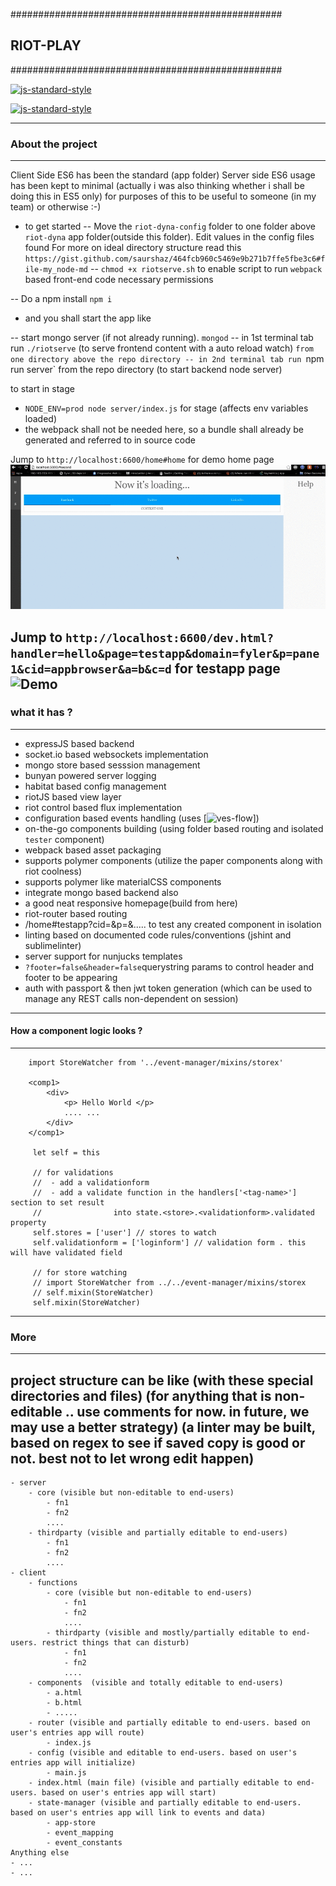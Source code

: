 #################################################
## RIOT-PLAY                                   ##
#################################################

[![js-standard-style](https://cdn.rawgit.com/feross/standard/master/badge.svg)](https://github.com/feross/standard)

[![js-standard-style](https://img.shields.io/badge/code%20style-standard-brightgreen.svg)](http://standardjs.com/)

---------------------------------------------
### About the project
---------------------------------------------
Client Side ES6 has been the standard (app folder)
Server side ES6 usage has been kept to minimal (actually i was also thinking whether i shall be doing this in ES5 only) for purposes of this to be useful to someone (in my team) or otherwise :-)

- to get started
-- Move the `riot-dyna-config` folder to one folder above `riot-dyna` app folder(outside this folder). Edit values in the config files found
For more on ideal directory structure read this `https://gist.github.com/saurshaz/464fcb960c5469e9b271b7ffe5fbe3c6#file-my_node-md`
-- `chmod +x riotserve.sh` to enable script to run `webpack` based front-end code necessary permissions 

-- Do a npm install ```npm i```
- and you shall start the app like 

-- start mongo server (if not already running). `mongod`
-- in 1st terminal tab run `./riotserve` (to serve frontend content with a auto reload watch) `from one directory above the repo directory
-- in 2nd terminal tab run `npm run server`  from the repo directory (to start backend node server)

to start in stage
- `NODE_ENV=prod node server/index.js` for stage (affects env variables loaded)
- the webpack shall not be needed here, so a bundle shall already be generated and referred to in source code


Jump to `http://localhost:6600/home#home` for demo home page
![Demo](/demo.gif)

	
Jump to `http://localhost:6600/dev.html?handler=hello&page=testapp&domain=fyler&p=pane1&cid=appbrowser&a=b&c=d` for testapp page
![Demo](/demo2.gif)
---------------------------------------------
### what it has ?
---------------------------------------------
- expressJS based backend 
- socket.io based websockets implementation
- mongo store based sesssion management
- bunyan powered server logging
- habitat based config management
- riotJS based view layer
- riot control based flux implementation
- configuration based events handling (uses [![ves-flow](https://github.com/saurshaz/ves-flow/)])
- on-the-go components building (using folder based routing and isolated `tester` component)
- webpack based asset packaging
- supports polymer components (utilize the paper components along with riot coolness)
- supports polymer like materialCSS components
- integrate mongo based backend also
- a good neat responsive homepage(build from here)
- riot-router based routing
- /home#testapp?cid=<tagname in app.views dir>&p=<pane selector id>&.....<other params> to test any created component in isolation
- linting based on documented code rules/conventions (jshint and sublimelinter)
- server support for nunjucks templates
- `?footer=false&header=false`querystring params to control header and footer to be appearing
- auth with passport & then jwt token generation (which can be used to manage any REST calls non-dependent on session)


--------------------------------------------------------------------------------------------
#### How a component logic looks ?
--------------------------------------------------------------------------------------------
```
	import StoreWatcher from '../event-manager/mixins/storex'

	<comp1>
		<div>
			<p> Hello World </p>
			.... ... 
		</div>
	</comp1>

	 let self = this

     // for validations
     //  - add a validationform
     //  - add a validate function in the handlers['<tag-name>'] section to set result
     //                into state.<store>.<validationform>.validated property
     self.stores = ['user'] // stores to watch
     self.validationform = ['loginform'] // validation form . this will have validated field

     // for store watching
     // import StoreWatcher from ../../event-manager/mixins/storex
     // self.mixin(StoreWatcher)
     self.mixin(StoreWatcher)
```




--------------------------------------------------------------------------------------------
 ###  More
 ------------------------------------------------------------------------------------------
 project structure can be like (with these special directories and files)
 (for anything that is non-editable .. use comments for now. in future, we may use a better strategy)
 (a linter may be built, based on regex to see if saved copy is good or not. best not to let wrong edit happen)
--------------------------------------------------------------------------------------------
	- server
		- core (visible but non-editable to end-users)
		 	- fn1 
		 	- fn2
		 	....
		- thirdparty (visible and partially editable to end-users)
		 	- fn1
		 	- fn2
		 	....
	- client
	 	- functions
		 	- core (visible but non-editable to end-users)
			 	- fn1
			 	- fn2
		 		....
			- thirdparty (visible and mostly/partially editable to end-users. restrict things that can disturb)
			 	- fn1
			 	- fn2
			 	....
		- components  (visible and totally editable to end-users)
			- a.html
			- b.html
		 	- .....
		- router (visible and partially editable to end-users. based on user's entries app will route)
			- index.js
		- config (visible and editable to end-users. based on user's entries app will initialize)
			- main.js
		- index.html (main file) (visible and partially editable to end-users. based on user's entries app will start)
		- state-manager (visible and partially editable to end-users. based on user's entries app will link to events and data)
			- app-store
			- event_mapping
			- event_constants
	Anything else
	- ...
	- ...



